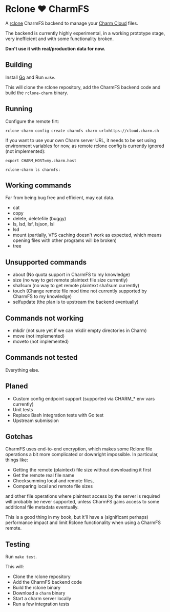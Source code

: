 # Rclone :heart: CharmFS

A [rclone](https://github.com/rclone/rclone) CharmFS backend to manage your [Charm Cloud](https://charm.sh) files.

The backend is currently highly experimental, in a working prototype stage, very inefficient and with some functionality broken.

**Don't use it with real/production data for now.**

## Building

Install [Go](https://go.dev) and Run `make`.

This will clone the rclone repository, add the CharmFS backend code and build the `rclone-charm` binary.

## Running

Configure the remote firt:

```
rclone-charm config create charmfs charm url=https://cloud.charm.sh
```

If you want to use your own Charm server URL, it needs to be set using environment variables for now, as remote rclone config is currently ignored (not implemented):

```
export CHARM_HOST=my.charm.host

rclone-charm ls charmfs:
```

## Working commands

Far from being bug free and efficient, may eat data.

* cat
* copy
* delete, deletefile (buggy)
* ls, lsd, lsf, lsjson, lsl
* lsd
* mount (partially, VFS caching doesn't work as expected, which means opening files with other programs will be broken)
* tree

## Unsupported commands

* about (No quota support in CharmFS to my knowledge) 
* size (no way to get remote plaintext file size currently)
* sha1sum (no way to get remote plaintext sha1sum currently)
* touch (Change remote file mod time not currently supported by CharmFS to my knowledge)
* selfupdate (the plan is to upstream the backend eventually)

## Commands not working

* mkdir (not sure yet if we can mkdir empty directories in Charm)
* move (not implemented)
* moveto (not implemented)

## Commands not tested

Everything else.

## Planed

* Custom config endpoint support (supported via CHARM_* env vars currently)
* Unit tests
* Replace Bash integration tests with Go test
* Upstream submission

## Gotchas

CharmFS uses end-to-end encryption, which makes some Rclone file operations a bit more complicated or downright impossible. In particular, things like:

* Getting the remote (plaintext) file size without downloading it first
* Get the remote real file name
* Checksumming local and remote files,
* Comparing local and remote file sizes

and other file operations where plaintext access by the server is required will probably be never supported, unless CharmFS gains access to some additional file metadata eventually.

This is a good thing in my book, but it'll have a (significant perhaps) performance impact and limit Rclone functionality when using a CharmFS remote.

## Testing

Run `make test`.

This will:

* Clone the rclone repository
* Add the CharmFS backend code
* Build the rclone binary
* Download a `charm` binary
* Start a charm server locally
* Run a few integration tests
